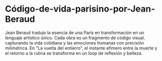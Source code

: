 # Código-de-vida-parisino-por-Jean-Beraud
Jean Beraud tradujo la esencia de una París en transformación en un lenguaje artístico único. Cada obra es un fragmento de código visual, capturando la vida cotidiana y las emociones humanas con precisión milimétrica. En "La vuelta del entierro", el instante efímero entre la muerte y el retorno a la rutina se transforma en un loop de reflexión y belleza.
